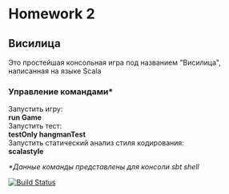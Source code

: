 # Homework 2
## Висилица
Это простейшая консольная игра под названием "Висилица", написанная на языке Scala

### Управление командами*
Запустить игру:  
  **run Game**  
Запустить тест:  
  **testOnly hangmanTest**  
Запустить cтатический анализ стиля кодирования:  
  **scalastyle**
  
  _*Данные команды представлены для консоли sbt shell_
  
[![Build Status](https://travis-ci.org/Drakohka95/homework.svg?branch=master)](https://travis-ci.org/Drakohka95/homework)
